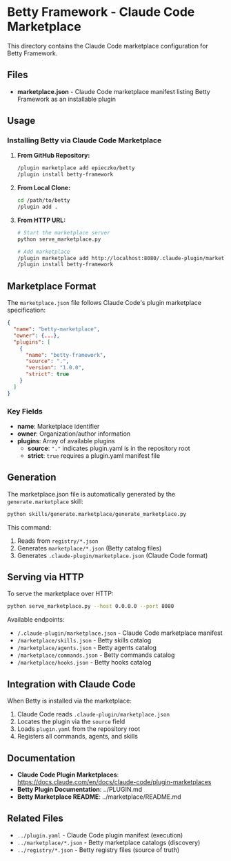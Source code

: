 # Betty Framework - Claude Code Marketplace

This directory contains the Claude Code marketplace configuration for Betty Framework.

## Files

- **marketplace.json** - Claude Code marketplace manifest listing Betty Framework as an installable plugin

## Usage

### Installing Betty via Claude Code Marketplace

1. **From GitHub Repository:**
   ```bash
   /plugin marketplace add epieczko/betty
   /plugin install betty-framework
   ```

2. **From Local Clone:**
   ```bash
   cd /path/to/betty
   /plugin add .
   ```

3. **From HTTP URL:**
   ```bash
   # Start the marketplace server
   python serve_marketplace.py

   # Add marketplace
   /plugin marketplace add http://localhost:8080/.claude-plugin/marketplace.json
   /plugin install betty-framework
   ```

## Marketplace Format

The `marketplace.json` file follows Claude Code's plugin marketplace specification:

```json
{
  "name": "betty-marketplace",
  "owner": {...},
  "plugins": [
    {
      "name": "betty-framework",
      "source": ".",
      "version": "1.0.0",
      "strict": true
    }
  ]
}
```

### Key Fields

- **name**: Marketplace identifier
- **owner**: Organization/author information
- **plugins**: Array of available plugins
  - **source**: `"."` indicates plugin.yaml is in the repository root
  - **strict**: `true` requires a plugin.yaml manifest file

## Generation

The marketplace.json file is automatically generated by the `generate.marketplace` skill:

```bash
python skills/generate.marketplace/generate_marketplace.py
```

This command:
1. Reads from `registry/*.json`
2. Generates `marketplace/*.json` (Betty catalog files)
3. Generates `.claude-plugin/marketplace.json` (Claude Code format)

## Serving via HTTP

To serve the marketplace over HTTP:

```bash
python serve_marketplace.py --host 0.0.0.0 --port 8080
```

Available endpoints:
- `/.claude-plugin/marketplace.json` - Claude Code marketplace manifest
- `/marketplace/skills.json` - Betty skills catalog
- `/marketplace/agents.json` - Betty agents catalog
- `/marketplace/commands.json` - Betty commands catalog
- `/marketplace/hooks.json` - Betty hooks catalog

## Integration with Claude Code

When Betty is installed via the marketplace:

1. Claude Code reads `.claude-plugin/marketplace.json`
2. Locates the plugin via the `source` field
3. Loads `plugin.yaml` from the repository root
4. Registers all commands, agents, and skills

## Documentation

- **Claude Code Plugin Marketplaces**: https://docs.claude.com/en/docs/claude-code/plugin-marketplaces
- **Betty Plugin Documentation**: ../PLUGIN.md
- **Betty Marketplace README**: ../marketplace/README.md

## Related Files

- `../plugin.yaml` - Claude Code plugin manifest (execution)
- `../marketplace/*.json` - Betty marketplace catalogs (discovery)
- `../registry/*.json` - Betty registry files (source of truth)
